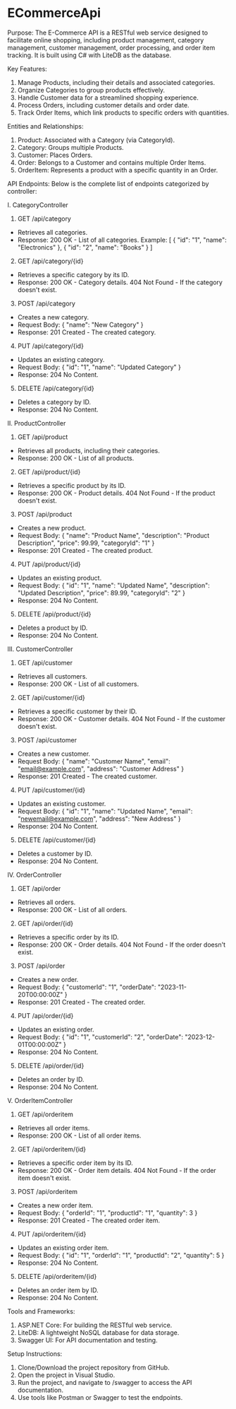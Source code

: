 # ECommerceApi
Purpose: The E-Commerce API is a RESTful web service designed to facilitate online shopping, including product management, category management, customer management, order processing, and order item tracking. It is built using C# with LiteDB as the database.


Key Features:
1. Manage Products, including their details and associated categories.
2. Organize Categories to group products effectively.
3. Handle Customer data for a streamlined shopping experience.
4. Process Orders, including customer details and order date.
5. Track Order Items, which link products to specific orders with quantities.


Entities and Relationships:
1. Product:
Associated with a Category (via CategoryId).
2. Category:
Groups multiple Products.
3. Customer:
Places Orders.
4. Order:
Belongs to a Customer and contains multiple Order Items.
5. OrderItem:
Represents a product with a specific quantity in an Order.


API Endpoints:
Below is the complete list of endpoints categorized by controller:

I. CategoryController

1. GET /api/category
- Retrieves all categories.
- Response:
200 OK - List of all categories.
Example:
[
  { "id": "1", "name": "Electronics" },
  { "id": "2", "name": "Books" }
]

2. GET /api/category/{id}
- Retrieves a specific category by its ID.
- Response:
200 OK - Category details.
404 Not Found - If the category doesn't exist.

3. POST /api/category
- Creates a new category.
- Request Body:
{ "name": "New Category" }
- Response:
201 Created - The created category.

4. PUT /api/category/{id}
- Updates an existing category.
- Request Body:
{ "id": "1", "name": "Updated Category" }
- Response:
204 No Content.

5. DELETE /api/category/{id}
- Deletes a category by ID.
- Response:
204 No Content.


II. ProductController

1. GET /api/product
- Retrieves all products, including their categories.
- Response:
200 OK - List of all products.

2. GET /api/product/{id}
- Retrieves a specific product by its ID.
- Response:
200 OK - Product details.
404 Not Found - If the product doesn't exist.

3. POST /api/product
- Creates a new product.
- Request Body:
{
  "name": "Product Name",
  "description": "Product Description",
  "price": 99.99,
  "categoryId": "1"
}
- Response:
201 Created - The created product.

4. PUT /api/product/{id}
- Updates an existing product.
- Request Body:
{
  "id": "1",
  "name": "Updated Name",
  "description": "Updated Description",
  "price": 89.99,
  "categoryId": "2"
}
- Response:
204 No Content.

5. DELETE /api/product/{id}
- Deletes a product by ID.
- Response:
204 No Content.


III. CustomerController

1. GET /api/customer
- Retrieves all customers.
- Response:
200 OK - List of all customers.

2. GET /api/customer/{id}
- Retrieves a specific customer by their ID.
- Response:
200 OK - Customer details.
404 Not Found - If the customer doesn't exist.

3. POST /api/customer
- Creates a new customer.
- Request Body:
{
  "name": "Customer Name",
  "email": "email@example.com",
  "address": "Customer Address"
}
- Response:
201 Created - The created customer.

4. PUT /api/customer/{id}
- Updates an existing customer.
- Request Body:
{
  "id": "1",
  "name": "Updated Name",
  "email": "newemail@example.com",
  "address": "New Address"
}
- Response:
204 No Content.

5. DELETE /api/customer/{id}
- Deletes a customer by ID.
- Response:
204 No Content.


IV. OrderController

1. GET /api/order
- Retrieves all orders.
- Response:
200 OK - List of all orders.

2. GET /api/order/{id}
- Retrieves a specific order by its ID.
- Response:
200 OK - Order details.
404 Not Found - If the order doesn't exist.

3. POST /api/order
- Creates a new order.
- Request Body:
{
  "customerId": "1",
  "orderDate": "2023-11-20T00:00:00Z"
}
- Response:
201 Created - The created order.

4. PUT /api/order/{id}
- Updates an existing order.
- Request Body:
{
  "id": "1",
  "customerId": "2",
  "orderDate": "2023-12-01T00:00:00Z"
}
- Response:
204 No Content.

5. DELETE /api/order/{id}
- Deletes an order by ID.
- Response:
204 No Content.


V. OrderItemController

1. GET /api/orderitem
- Retrieves all order items.
- Response:
200 OK - List of all order items.

2. GET /api/orderitem/{id}
- Retrieves a specific order item by its ID.
- Response:
200 OK - Order item details.
404 Not Found - If the order item doesn't exist.

3. POST /api/orderitem
- Creates a new order item.
- Request Body:
{
  "orderId": "1",
  "productId": "1",
  "quantity": 3
}
- Response:
201 Created - The created order item.

4. PUT /api/orderitem/{id}
- Updates an existing order item.
- Request Body:
{
  "id": "1",
  "orderId": "1",
  "productId": "2",
  "quantity": 5
}
- Response:
204 No Content.

5. DELETE /api/orderitem/{id}
- Deletes an order item by ID.
- Response:
204 No Content.


Tools and Frameworks:
1. ASP.NET Core: For building the RESTful web service.
2. LiteDB: A lightweight NoSQL database for data storage.
3. Swagger UI: For API documentation and testing.


Setup Instructions:
1. Clone/Download the project repository from GitHub.
2. Open the project in Visual Studio.
3. Run the project, and navigate to /swagger to access the API documentation.
4. Use tools like Postman or Swagger to test the endpoints.
